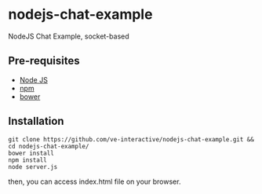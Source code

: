 # nodejs-chat-example
NodeJS Chat Example, socket-based

## Pre-requisites
* [Node JS](https://github.com/joyent/node/wiki/Installing-Node.js-via-package-manager)
* [npm](https://github.com/npm/npm#super-easy-install)
* [bower](https://www.npmjs.com/package/bower#install)

## Installation
    git clone https://github.com/ve-interactive/nodejs-chat-example.git && cd nodejs-chat-example/
    bower install
    npm install
    node server.js
then, you can access index.html file on your browser.
